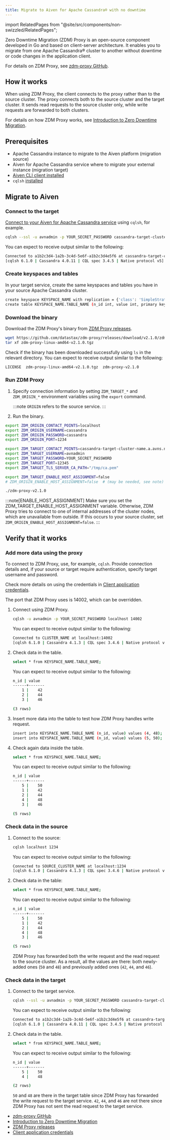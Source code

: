 ```yaml
---
title: Migrate to Aiven for Apache Cassandra® with no downtime
---
```


import RelatedPages from "@site/src/components/non-swizzled/RelatedPages";

Zero Downtime Migration (ZDM) Proxy is an open-source component developed in Go and based on client-server architecture. It enables you to migrate from one Apache Cassandra® cluster to another without downtime or code changes in the application client.

For details on ZDM Proxy, see [zdm-proxy
GitHub](https://github.com/datastax/zdm-proxy).

## How it works

When using ZDM Proxy, the client connects to the proxy rather than to
the source cluster. The proxy connects both to the source cluster and
the target cluster. It sends read requests to the source cluster only,
while write requests are forwarded to both clusters.

For details on how ZDM Proxy works, see [Introduction to Zero
Downtime
Migration](https://docs.datastax.com/en/data-migration/introduction.html).

## Prerequisites

-   Apache Cassandra instance to migrate to the Aiven
    platform (migration source)
-   Aiven for Apache Cassandra service where to migrate your
    external instance (migration target)
-   [Aiven CLI client installed](/docs/tools/cli)
-   `cqlsh`
    [installed](https://cassandra.apache.org/doc/latest/cassandra/getting_started/installing.html)

## Migrate to Aiven

### Connect to the target

[Connect to your Aiven for Apache Cassandra service](/docs/products/cassandra/howto/connect-cqlsh-cli) using `cqlsh`, for example.

```bash
cqlsh --ssl -u avnadmin -p YOUR_SECRET_PASSWORD cassandra-target-cluster-name.a.avns.net 12345
```

You can expect to receive output similar to the following:

```bash
Connected to a1b2c3d4-1a2b-3c4d-5e6f-a1b2c3d4e5f6 at cassandra-target-cluster-name.a.avns.net:12345
[cqlsh 6.1.0 | Cassandra 4.0.11 | CQL spec 3.4.5 | Native protocol v5]
```

### Create keyspaces and tables

In your target service, create the same keyspaces and tables you have in
your source Apache Cassandra cluster.

```bash
create keyspace KEYSPACE_NAME with replication = {'class': 'SimpleStrategy', 'replication_factor': 3};
create table KEYSPACE_NAME.TABLE_NAME (n_id int, value int, primary key (n_id));
```

### Download the binary

Download the ZDM Proxy's binary from [ZDM Proxy
releases](https://github.com/datastax/zdm-proxy/releases).

```bash
wget https://github.com/datastax/zdm-proxy/releases/download/v2.1.0/zdm-proxy-linux-amd64-v2.1.0.tgz
tar xf zdm-proxy-linux-amd64-v2.1.0.tgz
```

Check if the binary has been downloaded successfully using `ls` in the
relevant directory. You can expect to receive output similar to the
following:

```bash
LICENSE  zdm-proxy-linux-amd64-v2.1.0.tgz  zdm-proxy-v2.1.0
```

### Run ZDM Proxy

1. Specify connection information by setting `ZDM_TARGET_*` and `ZDM_ORIGIN_*` environment
   variables using the `export` command.

   :::note
   `ORIGIN` refers to the source service.
   :::

3. Run the binary.

```bash
export ZDM_ORIGIN_CONTACT_POINTS=localhost
export ZDM_ORIGIN_USERNAME=cassandra
export ZDM_ORIGIN_PASSWORD=cassandra
export ZDM_ORIGIN_PORT=1234

export ZDM_TARGET_CONTACT_POINTS=cassandra-target-cluster-name.a.avns.net
export ZDM_TARGET_USERNAME=avnadmin
export ZDM_TARGET_PASSWORD=YOUR_SECRET_PASSWORD
export ZDM_TARGET_PORT=12345
export ZDM_TARGET_TLS_SERVER_CA_PATH="/tmp/ca.pem"

export ZDM_TARGET_ENABLE_HOST_ASSIGNMENT=false
# ZDM_ORIGIN_ENABLE_HOST_ASSIGNMENT=false  # (may be needed, see note)

./zdm-proxy-v2.1.0
```

:::note[ENABLE_HOST_ASSIGNMENT]
Make sure you set the ZDM_TARGET_ENABLE_HOST_ASSIGNMENT variable.
Otherwise, ZDM Proxy tries to connect to one of internal addresses of
the cluster nodes, which are unavailable from outside. If this occurs to
your source cluster, set `ZDM_ORIGIN_ENABLE_HOST_ASSIGNMENT=false`.
:::

## Verify that it works

### Add more data using the proxy

To connect to ZDM Proxy, use, for example, `cqlsh`. Provide connection
details and, if your source or target require authentication, specify
target username and password.

Check more details on using the credentials in [Client application
credentials](https://docs.datastax.com/en/data-migration/introduction.html).

The port that ZDM Proxy uses is 14002, which can be overridden.

1.  Connect using ZDM Proxy.

    ```bash
    cqlsh -u avnadmin -p YOUR_SECRET_PASSWORD localhost 14002
    ```

    You can expect to receive output similar to the following:

    ```bash
    Connected to CLUSTER_NAME at localhost:14002
    [cqlsh 6.1.0 | Cassandra 4.1.3 | CQL spec 3.4.6 | Native protocol v4]
    ```

1.  Check data in the table.

    ```bash
    select * from KEYSPACE_NAME.TABLE_NAME;
    ```

    You can expect to receive output similar to the following:

    ```bash
    n_id | value
    ------+-------
        1 |    42
        2 |    44
        3 |    46

    (3 rows)
    ```

1.  Insert more data into the table to test how ZDM Proxy handles write
    request.

    ```bash
    insert into KEYSPACE_NAME.TABLE_NAME (n_id, value) values (4, 48);
    insert into KEYSPACE_NAME.TABLE_NAME (n_id, value) values (5, 50);
    ```

1.  Check again data inside the table.

    ```bash
    select * from KEYSPACE_NAME.TABLE_NAME;
    ```

    You can expect to receive output similar to the following:

    ```bash
    n_id | value
    ------+-------
        5 |    50
        1 |    42
        2 |    44
        4 |    48
        3 |    46

    (5 rows)
    ```

### Check data in the source

1.  Connect to the source:

    ```bash
    cqlsh localhost 1234
    ```

    You can expect to receive output similar to the following:

    ```bash
    Connected to SOURCE_CLUSTER_NAME at localhost:1234
    [cqlsh 6.1.0 | Cassandra 4.1.3 | CQL spec 3.4.6 | Native protocol v5]
    ```

1.  Check data in the table:

    ```bash
    select * from KEYSPACE_NAME.TABLE_NAME;
    ```

    You can expect to receive output similar to the following:

    ```bash
    n_id | value
    ------+-------
        5 |    50
        1 |    42
        2 |    44
        4 |    48
        3 |    46

    (5 rows)
    ```

    ZDM Proxy has forwarded both the write request and the read request to
    the source cluster. As a result, all the values are there: both
    newly-added ones (`50` and `48`) and previously added ones (`42`, `44`,
    and `46`).

### Check data in the target

1.  Connect to the target service.

    ```bash
    cqlsh --ssl -u avnadmin -p YOUR_SECRET_PASSWORD cassandra-target-cluster-name.a.avns.net 12345
    ```

    You can expect to receive output similar to the following:

    ```bash
    Connected to a1b2c3d4-1a2b-3c4d-5e6f-a1b2c3d4e5f6 at cassandra-target-cluster-name.a.avns.net:12345
    [cqlsh 6.1.0 | Cassandra 4.0.11 | CQL spec 3.4.5 | Native protocol v5]
    ```

1.  Check data in the table.

    ```bash
    select * from KEYSPACE_NAME.TABLE_NAME;
    ```

    You can expect to receive output similar to the following:

    ```bash
    n_id | value
    ------+-------
        5 |    50
        4 |    48

    (2 rows)
    ```

    `50` and `48` are there in the target table since ZDM Proxy has
    forwarded the write request to the target service. `42`, `44`, and `46`
    are not there since ZDM Proxy has not sent the read request to the
    target service.

<RelatedPages/>

-   [zdm-proxy GitHub](https://github.com/datastax/zdm-proxy)
-   [Introduction to Zero Downtime
    Migration](https://docs.datastax.com/en/data-migration/introduction.html)
-   [ZDM Proxy releases](https://github.com/datastax/zdm-proxy/releases)
-   [Client application
    credentials](https://docs.datastax.com/en/data-migration/connect-clients-to-target.html)
